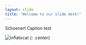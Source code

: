 ```yaml
---
layout: slide
title: "Welcome to our slide deck!"
---
```


Schoenert Caption test

![inflatocat](https://octodex.github.com/images/inflatocat.png)
{: .center}
